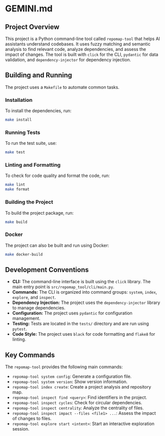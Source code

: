 # GEMINI.md

## Project Overview

This project is a Python command-line tool called `repomap-tool` that helps AI assistants understand codebases. It uses fuzzy matching and semantic analysis to find relevant code, analyze dependencies, and assess the impact of changes. The tool is built with `click` for the CLI, `pydantic` for data validation, and `dependency-injector` for dependency injection.

## Building and Running

The project uses a `Makefile` to automate common tasks.

### Installation

To install the dependencies, run:

```bash
make install
```

### Running Tests

To run the test suite, use:

```bash
make test
```

### Linting and Formatting

To check for code quality and format the code, run:

```bash
make lint
make format
```

### Building the Project

To build the project package, run:

```bash
make build
```

### Docker

The project can also be built and run using Docker:

```bash
make docker-build
```

## Development Conventions

*   **CLI:** The command-line interface is built using the `click` library. The main entry point is `src/repomap_tool/cli/main.py`.
*   **Commands:** The CLI is organized into command groups: `system`, `index`, `explore`, and `inspect`.
*   **Dependency Injection:** The project uses the `dependency-injector` library to manage dependencies.
*   **Configuration:** The project uses `pydantic` for configuration management.
*   **Testing:** Tests are located in the `tests/` directory and are run using `pytest`.
*   **Code Style:** The project uses `black` for code formatting and `flake8` for linting.

## Key Commands

The `repomap-tool` provides the following main commands:

*   `repomap-tool system config`: Generate a configuration file.
*   `repomap-tool system version`: Show version information.
*   `repomap-tool index create`: Create a project analysis and repository map.
*   `repomap-tool inspect find <query>`: Find identifiers in the project.
*   `repomap-tool inspect cycles`: Check for circular dependencies.
*   `repomap-tool inspect centrality`: Analyze the centrality of files.
*   `repomap-tool inspect impact --files <file1> ...`: Assess the impact of changes to files.
*   `repomap-tool explore start <intent>`: Start an interactive exploration session.

